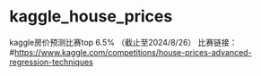 # kaggle_house_prices
kaggle房价预测比赛top 6.5% （截止至2024/8/26）
比赛链接：#https://www.kaggle.com/competitions/house-prices-advanced-regression-techniques
